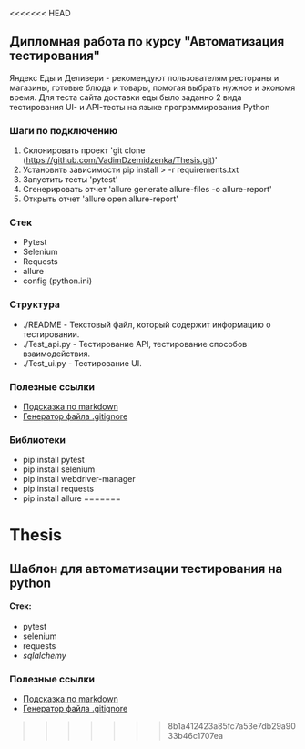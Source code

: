 <<<<<<< HEAD
## Дипломная работа по курсу "Автоматизация тестирования"
  Яндекс Еды и Деливери  - рекомендуют пользователям рестораны и магазины, готовые блюда и товары, помогая выбрать нужное и экономя время.
    Для теста сайта доставки еды было заданно 2 вида тестирования UI- и API-тесты на языке программирования Python
    
### Шаги по подключению
1. Склонировать проект 'git clone (https://github.com/VadimDzemidzenka/Thesis.git)'
2. Установить зависимости pip install > -r requirements.txt
3. Запустить тесты 'pytest'
4. Сгенерировать отчет 'allure generate allure-files -o allure-report'
5. Открыть отчет 'allure open allure-report'

### Стек
- Pytest
- Selenium
- Requests
- allure
- config (python.ini)

### Структура
- ./README - Текстовый файл, который содержит информацию о тестировании.
- ./Test_api.py - Тестирование API, тестирование способов взаимодействия.
- ./Test_ui.py - Тестирование UI.

### Полезные ссылки
- [Подсказка по markdown](https://doka.guide/tools/markdown/)
- [Генератор файла .gitignore](https://www.toptal.com/developers/gitignore/)

### Библиотеки
- pip install pytest
- pip install selenium
- pip install webdriver-manager
- pip install requests
- pip install allure
=======
# Thesis

## Шаблон для автоматизации тестирования на python


#### Стек:
- pytest
- selenium
- requests
- _sqlalchemy_

### Полезные ссылки
- [Подсказка по markdown](https://www.markdownguide.org/cheat-sheet/)
- [Генератор файла .gitignore](https://www.toptal.com/developers/gitignore/)
>>>>>>> 8b1a412423a85fc7a53e7db29a9033b46c1707ea
